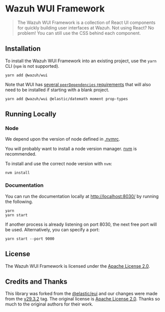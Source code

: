 
# Wazuh WUI Framework

> The Wazuh WUI Framework is a collection of React UI components for quickly building user interfaces
> at Wazuh. Not using React? No problem! You can still use the CSS behind each component.


## Installation

To install the Wazuh WUI Framework into an existing project, use the `yarn` CLI (`npm` is not supported).

```
yarn add @wazuh/wui
```

Note that WUI has [several `peerDependencies` requirements](package.json) that will also need to be installed if starting with a blank project.

```
yarn add @wazuh/wui @elastic/datemath moment prop-types
```


## Running Locally

### Node

We depend upon the version of node defined in [.nvmrc](.nvmrc).

You will probably want to install a node version manager. [nvm](https://github.com/creationix/nvm) is recommended.

To install and use the correct node version with `nvm`:

```
nvm install
```

### Documentation

You can run the documentation locally at [http://localhost:8030/](http://localhost:8030/) by running the following.

```
yarn
yarn start
```

If another process is already listening on port 8030, the next free port will be used. Alternatively, you can specify a port:

```
yarn start --port 9000
```
## License

The Wazuh WUI Framework is licensed under the [Apache License 2.0][license].

[license]: LICENSE
[faq]: FAQ.md
[consuming]: wiki/consuming.md
[docs]: https://elastic.github.io/eui/

## Credits and Thanks

This library was forked from the [@elastic/eui](https://github.com/elastic/eui) and our changes were made from the [v29.3.2](https://github.com/elastic/eui/tree/v29.3.2) tag. The original license is [Apache License 2.0](https://www.apache.org/licenses/LICENSE-2.0). Thanks so much to the original authors for their work.